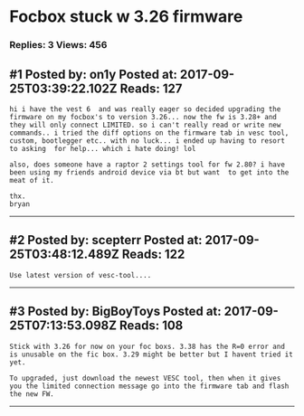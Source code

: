 # Focbox stuck w 3.26 firmware

### Replies: 3 Views: 456

## \#1 Posted by: on1y Posted at: 2017-09-25T03:39:22.102Z Reads: 127

```
hi i have the vest 6  and was really eager so decided upgrading the firmware on my focbox's to version 3.26... now the fw is 3.28+ and they will only connect LIMITED. so i can't really read or write new commands.. i tried the diff options on the firmware tab in vesc tool, custom, bootlegger etc.. with no luck... i ended up having to resort to asking  for help... which i hate doing! lol 

also, does someone have a raptor 2 settings tool for fw 2.80? i have been using my friends android device via bt but want  to get into the meat of it. 

thx.
bryan
```

---
## \#2 Posted by: scepterr Posted at: 2017-09-25T03:48:12.489Z Reads: 122

```
Use latest version of vesc-tool....
```

---
## \#3 Posted by: BigBoyToys Posted at: 2017-09-25T07:13:53.098Z Reads: 108

```
Stick with 3.26 for now on your foc boxs. 3.38 has the R=0 error and is unusable on the fic box. 3.29 might be better but I havent tried it yet.

To upgraded, just download the newest VESC tool, then when it gives you the limited connection message go into the firmware tab and flash the new FW.
```

---
